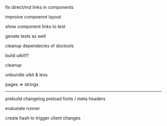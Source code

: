 fix direct/md links in components

improive compoennt layout

show component links to test

genate tests as well

cleanup dependecies of doctools

build uikit!!!

cleanup

unbundle uikit & less

pages => strings


--------

prebuild changelog
preload fonts / meta headers

evalueate runner

create hash to trigger client changes
